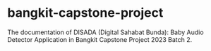 # bangkit-capstone-project
The documentation of DISADA (Digital Sahabat Bunda): Baby Audio Detector Application in Bangkit Capstone Project 2023 Batch 2.
